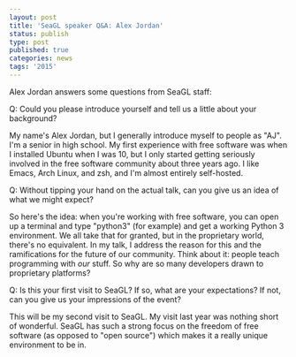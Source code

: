 ```yaml
---
layout: post
title: 'SeaGL speaker Q&A: Alex Jordan'
status: publish
type: post
published: true
categories: news
tags: '2015'
---
```


Alex Jordan answers some questions from SeaGL staff:

Q: Could you please introduce yourself and tell us a little about your
background?

My name's Alex Jordan, but I generally introduce myself to people as
"AJ". I'm a senior in high school. My first experience with free
software was when I installed Ubuntu when I was 10, but I only started
getting seriously involved in the free software community about three
years ago. I like Emacs, Arch Linux, and zsh, and I'm almost entirely
self-hosted.

Q: Without tipping your hand on the actual talk, can you give us an
idea of what we might expect?

So here's the idea: when you're working with free software, you can open
up a terminal and type "python3" (for example) and get a working Python
3 environment. We all take that for granted, but in the proprietary
world, there's no equivalent. In my talk, I address the reason for this
and the ramifications for the future of our community. Think about it:
people teach programming with _our_ stuff. So why are so many developers
drawn to proprietary platforms?

Q: Is this your first visit to SeaGL? If so, what are your expectations? If
not, can you give us your impressions of the event?

This will be my second visit to SeaGL. My visit last year was nothing
short of wonderful. SeaGL has such a strong focus on the freedom of free
software (as opposed to "open source") which makes it a really unique
environment to be in.

